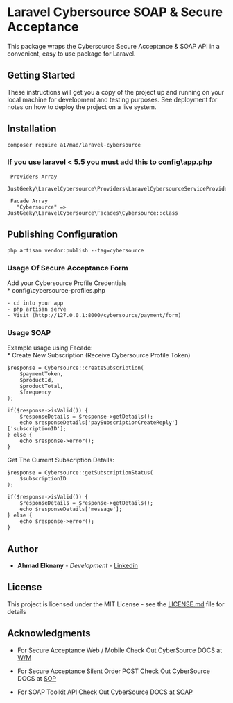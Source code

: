 # Laravel Cybersource SOAP & Secure Acceptance

This package wraps the Cybersource Secure Acceptance & SOAP API in a convenient, easy to use package for Laravel.

## Getting Started

These instructions will get you a copy of the project up and running on your local machine for development and testing purposes. See deployment for notes on how to deploy the project on a live system.

## Installation 

```
composer require a17mad/laravel-cybersource
```

### If you use laravel < 5.5 you must add this to config\app.php
```
 Providers Array 
   JustGeeky\LaravelCybersource\Providers\LaravelCybersourceServiceProvider::class

 Facade Array 
   "Cybersource" => JustGeeky\LaravelCybersource\Facades\Cybersource::class

```

## Publishing Configuration

```
php artisan vendor:publish --tag=cybersource
```

### Usage Of Secure Acceptance Form

Add your Cybersource Profile Credentials 
 <br> *  config\cybersource-profiles.php
```
- cd into your app 
- php artisan serve
- Visit (http://127.0.0.1:8000/cybersource/payment/form)

```

### Usage SOAP 

Example usage using Facade:
 <br> *  Create New Subscription (Receive Cybersource Profile Token)
```
$response = Cybersource::createSubscription(
    $paymentToken,
    $productId,
    $productTotal,
    $frequency
);

if($response->isValid()) {
    $responseDetails = $response->getDetails();
    echo $responseDetails['paySubscriptionCreateReply']['subscriptionID'];
} else {
    echo $response->error();
}
```

Get The Current Subscription Details:

```
$response = Cybersource::getSubscriptionStatus(
    $subscriptionID
);

if($response->isValid()) {
    $responseDetails = $response->getDetails();
    echo $responseDetails['message'];
} else {
    echo $response->error();
}
```

## Author

* **Ahmad Elknany** - *Development* - [Linkedin](https://www.linkedin.com/in/ahmad-elkenany/)

## License

This project is licensed under the MIT License - see the [LICENSE.md](https://github.com/a17mad/laravel-cybersource/blob/master/LICENSE) file for details

## Acknowledgments
- For Secure Acceptance Web / Mobile Check Out CyberSource DOCS at [W/M](https://www.cybersource.com/developers/getting_started/integration_methods/secure_acceptance_wm/)
- For Secure Acceptance Silent Order POST Check Out CyberSource DOCS at [SOP](https://www.cybersource.com/developers/getting_started/integration_methods/secure_acceptance_sop/)

- For SOAP Toolkit API Check Out CyberSource DOCS at [SOAP](https://www.cybersource.com/developers/getting_started/integration_methods/soap_toolkit_api/)

